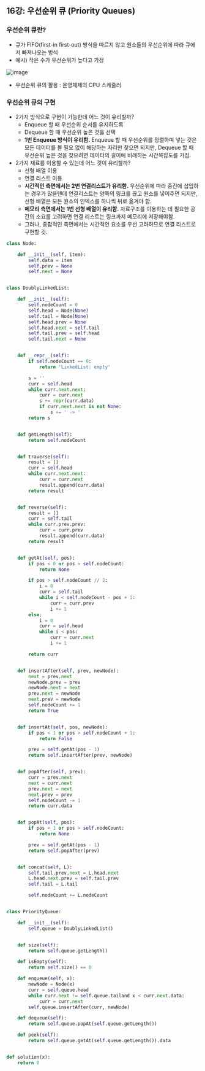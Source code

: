 ## 16강: 우선순위 큐 (Priority Queues)

### 우선순위 큐란?
* 큐가 FIFO(first-in first-out) 방식을 따르지 않고 원소들의 우선순위에 따라 큐에서 빠져나오는 방식
* 예시) 작은 수가 우선순위가 높다고 가정

![image](https://user-images.githubusercontent.com/109029407/201507438-4f12b539-13ad-4672-acaa-3e095a305f14.png)
* 우선순위 큐의 활용 : 운영체제의 CPU 스케줄러

### 우선순위 큐의 구현
* 2가지 방식으로 구현이 가능한데 어느 것이 유리할까?
  * Enqueue 할 때 우선순위 순서를 유지하도록
  * Dequeue 할 때 우선순위 높은 것을 선택
  * **1번 Enqueue 방식이 유리함.** Enqueue 할 때 우선순위를 정렬하며 넣는 것은 모든 데이터를 볼 필요 없이 해당하는 자리만 찾으면 되지만, Dequeue 할 때 우선순위 높은 것을 찾으려면 데이터의 길이에 비례하는 시간복잡도를 가짐. 
* 2가지 재료를 이용할 수 있는데 어느 것이 유리할까?
  * 선형 배열 이용
  * 연결 리스트 이용
  * **시간적인 측면에서는 2번 연결리스트가 유리함.** 우선순위에 따라 중간에 삽입하는 경우가 많을텐데 연결리스트는 양쪽의 링크를 끊고 원소를 넣어주면 되지만, 선형 배열은 모든 원소의 인덱스를 하나씩 뒤로 옮겨야 함.
  * **메모리 측면에서는 1번 선형 배열이 유리함.** 자료구조를 이용하는 데 필요한 공간의 소요를 고려하면 연결 리스트는 링크까지 메모리에 저장해야함.
  * 그러나, 종합적인 측면에서는 시간적인 요소를 우선 고려하므로 연결 리스트로 구현할 것.
```python
class Node:

    def __init__(self, item):
        self.data = item
        self.prev = None
        self.next = None


class DoublyLinkedList:

    def __init__(self):
        self.nodeCount = 0
        self.head = Node(None)
        self.tail = Node(None)
        self.head.prev = None
        self.head.next = self.tail
        self.tail.prev = self.head
        self.tail.next = None


    def __repr__(self):
        if self.nodeCount == 0:
            return 'LinkedList: empty'

        s = ''
        curr = self.head
        while curr.next.next:
            curr = curr.next
            s += repr(curr.data)
            if curr.next.next is not None:
                s += ' -> '
        return s


    def getLength(self):
        return self.nodeCount


    def traverse(self):
        result = []
        curr = self.head
        while curr.next.next:
            curr = curr.next
            result.append(curr.data)
        return result


    def reverse(self):
        result = []
        curr = self.tail
        while curr.prev.prev:
            curr = curr.prev
            result.append(curr.data)
        return result


    def getAt(self, pos):
        if pos < 0 or pos > self.nodeCount:
            return None

        if pos > self.nodeCount // 2:
            i = 0
            curr = self.tail
            while i < self.nodeCount - pos + 1:
                curr = curr.prev
                i += 1
        else:
            i = 0
            curr = self.head
            while i < pos:
                curr = curr.next
                i += 1

        return curr


    def insertAfter(self, prev, newNode):
        next = prev.next
        newNode.prev = prev
        newNode.next = next
        prev.next = newNode
        next.prev = newNode
        self.nodeCount += 1
        return True


    def insertAt(self, pos, newNode):
        if pos < 1 or pos > self.nodeCount + 1:
            return False

        prev = self.getAt(pos - 1)
        return self.insertAfter(prev, newNode)


    def popAfter(self, prev):
        curr = prev.next
        next = curr.next
        prev.next = next
        next.prev = prev
        self.nodeCount -= 1
        return curr.data


    def popAt(self, pos):
        if pos < 1 or pos > self.nodeCount:
            return None

        prev = self.getAt(pos - 1)
        return self.popAfter(prev)


    def concat(self, L):
        self.tail.prev.next = L.head.next
        L.head.next.prev = self.tail.prev
        self.tail = L.tail

        self.nodeCount += L.nodeCount


class PriorityQueue:

    def __init__(self):
        self.queue = DoublyLinkedList()


    def size(self):
        return self.queue.getLength()

    def isEmpty(self):
        return self.size() == 0

    def enqueue(self, x):
        newNode = Node(x)
        curr = self.queue.head
        while curr.next != self.queue.tailand x < curr.next.data:
            curr = curr.next
        self.queue.insertAfter(curr, newNode)

    def dequeue(self):
        return self.queue.popAt(self.queue.getLength())

    def peek(self):
        return self.queue.getAt(self.queue.getLength()).data


def solution(x):
    return 0
```
